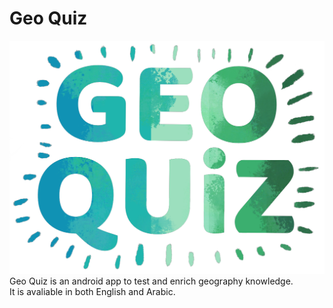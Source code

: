 # Geo Quiz
![Screenshot](screenshots/logo.png)
Geo Quiz is an android app to test and enrich geography knowledge.<br/>
It is avaliable in both English and Arabic.

